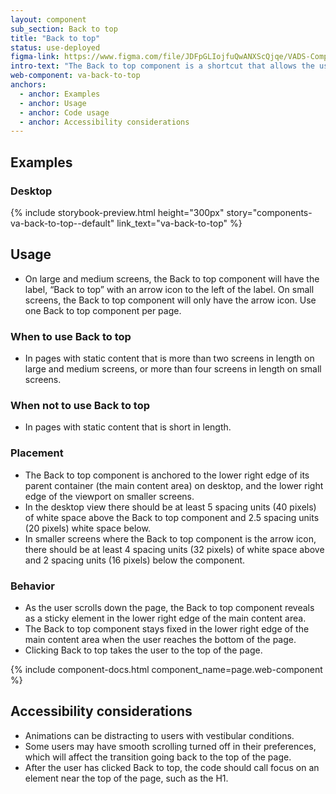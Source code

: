 ```yaml
---
layout: component
sub_section: Back to top
title: "Back to top"
status: use-deployed
figma-link: https://www.figma.com/file/JDFpGLIojfuQwANXScQjqe/VADS-Component-Example-Library?type=design&node-id=1110%3A4128&mode=design&t=vNilCSI60pQBiKkM-1
intro-text: "The Back to top component is a shortcut that allows the user to quickly navigate to the top of a long page of content."
web-component: va-back-to-top
anchors:
  - anchor: Examples
  - anchor: Usage
  - anchor: Code usage
  - anchor: Accessibility considerations
---
```


## Examples

### Desktop

{% include storybook-preview.html height="300px" story="components-va-back-to-top--default" link_text="va-back-to-top" %}

## Usage

* On large and medium screens, the Back to top component will have the label, “Back to top” with an arrow icon to the left of the label. On small screens, the Back to top component will only have the arrow icon. Use one Back to top component per page.

### When to use Back to top

* In pages with static content that is more than two screens in length on large and medium screens, or more than four screens in length on small screens.

### When not to use Back to top

* In pages with static content that is short in length.

### Placement

* The Back to top component is anchored to the lower right edge of its parent container (the main content area) on desktop, and the lower right edge of the viewport on smaller screens.
* In the desktop view there should be at least 5 spacing units (40 pixels) of white space above the Back to top component and 2.5 spacing units (20 pixels) white space below.
* In smaller screens where the Back to top component is the arrow icon, there should be at least 4 spacing units (32 pixels) of white space above and 2 spacing units (16 pixels) below the component.

### Behavior

* As the user scrolls down the page, the Back to top component reveals as a sticky element in the lower right edge of the main content area.
* The Back to top component stays fixed in the lower right edge of the main content area when the user reaches the bottom of the page.
* Clicking Back to top takes the user to the top of the page.

{% include component-docs.html component_name=page.web-component %}

## Accessibility considerations

* Animations can be distracting to users with vestibular conditions.
* Some users may have smooth scrolling turned off in their preferences, which will affect the transition going back to the top of the page.
* After the user has clicked Back to top, the code should call focus on an element near the top of the page, such as the H1.

